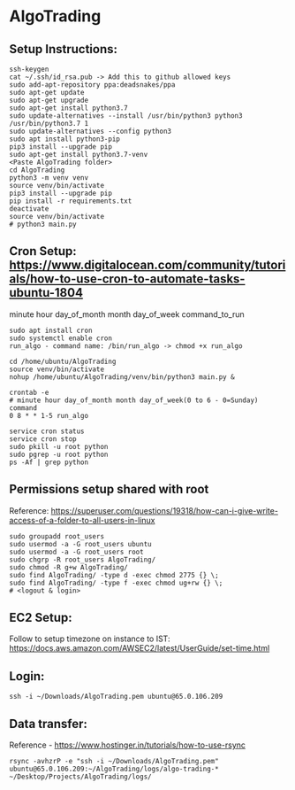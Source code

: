 # AlgoTrading

## Setup Instructions:
```commandline
ssh-keygen
cat ~/.ssh/id_rsa.pub -> Add this to github allowed keys
sudo add-apt-repository ppa:deadsnakes/ppa
sudo apt-get update
sudo apt-get upgrade
sudo apt-get install python3.7
sudo update-alternatives --install /usr/bin/python3 python3 /usr/bin/python3.7 1
sudo update-alternatives --config python3
sudo apt install python3-pip
pip3 install --upgrade pip
sudo apt-get install python3.7-venv
<Paste AlgoTrading folder>
cd AlgoTrading
python3 -m venv venv
source venv/bin/activate
pip3 install --upgrade pip
pip install -r requirements.txt
deactivate
source venv/bin/activate
# python3 main.py
```

## Cron Setup: https://www.digitalocean.com/community/tutorials/how-to-use-cron-to-automate-tasks-ubuntu-1804
minute hour day_of_month month day_of_week command_to_run
```commandline
sudo apt install cron
sudo systemctl enable cron
run_algo - command name: /bin/run_algo -> chmod +x run_algo

cd /home/ubuntu/AlgoTrading
source venv/bin/activate
nohup /home/ubuntu/AlgoTrading/venv/bin/python3 main.py &

crontab -e
# minute hour day_of_month month day_of_week(0 to 6 - 0=Sunday) command
0 8 * * 1-5 run_algo

service cron status
service cron stop
sudo pkill -u root python
sudo pgrep -u root python
ps -Af | grep python
```

## Permissions setup shared with root
Reference: https://superuser.com/questions/19318/how-can-i-give-write-access-of-a-folder-to-all-users-in-linux
```commandline
sudo groupadd root_users
sudo usermod -a -G root_users ubuntu
sudo usermod -a -G root_users root
sudo chgrp -R root_users AlgoTrading/
sudo chmod -R g+w AlgoTrading/
sudo find AlgoTrading/ -type d -exec chmod 2775 {} \;
sudo find AlgoTrading/ -type f -exec chmod ug+rw {} \;
# <logout & login>
```

## EC2 Setup:
Follow to setup timezone on instance to IST: https://docs.aws.amazon.com/AWSEC2/latest/UserGuide/set-time.html

## Login:
```commandline
ssh -i ~/Downloads/AlgoTrading.pem ubuntu@65.0.106.209
```

## Data transfer: 
Reference - https://www.hostinger.in/tutorials/how-to-use-rsync
```commandline
rsync -avhzrP -e "ssh -i ~/Downloads/AlgoTrading.pem" ubuntu@65.0.106.209:~/AlgoTrading/logs/algo-trading-* ~/Desktop/Projects/AlgoTrading/logs/
```
